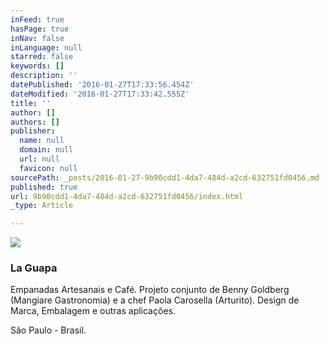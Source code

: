 ```yaml
---
inFeed: true
hasPage: true
inNav: false
inLanguage: null
starred: false
keywords: []
description: ''
datePublished: '2016-01-27T17:33:56.454Z'
dateModified: '2016-01-27T17:33:42.555Z'
title: ''
author: []
authors: []
publisher:
  name: null
  domain: null
  url: null
  favicon: null
sourcePath: _posts/2016-01-27-9b90cdd1-4da7-484d-a2cd-632751fd0456.md
published: true
url: 9b90cdd1-4da7-484d-a2cd-632751fd0456/index.html
_type: Article

---
```

![](https://the-grid-user-content.s3-us-west-2.amazonaws.com/d8314775-9526-4305-9acd-69a425dafe2c.jpg)

### La Guapa

Empanadas Artesanais e Café. Projeto conjunto de Benny Goldberg (Mangiare Gastronomia) e a chef Paola Carosella (Arturito). Design de Marca, Embalagem e outras aplicações.

São Paulo - Brasil.